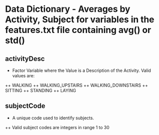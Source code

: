 # Data Dictionary - Averages by Activity, Subject for variables in the features.txt file containing avg() or std()

## activityDesc

+ Factor Variable where the Value is a Description of the Activity.  Valid values are:

++ WALKING
++ WALKING_UPSTAIRS
++ WALKING_DOWNSTAIRS
++ SITTING
++ STANDING
++ LAYING

## subjectCode

+ A unique code used to identify subjects.

++ Valid subject codes are integers in range 1 to 30


